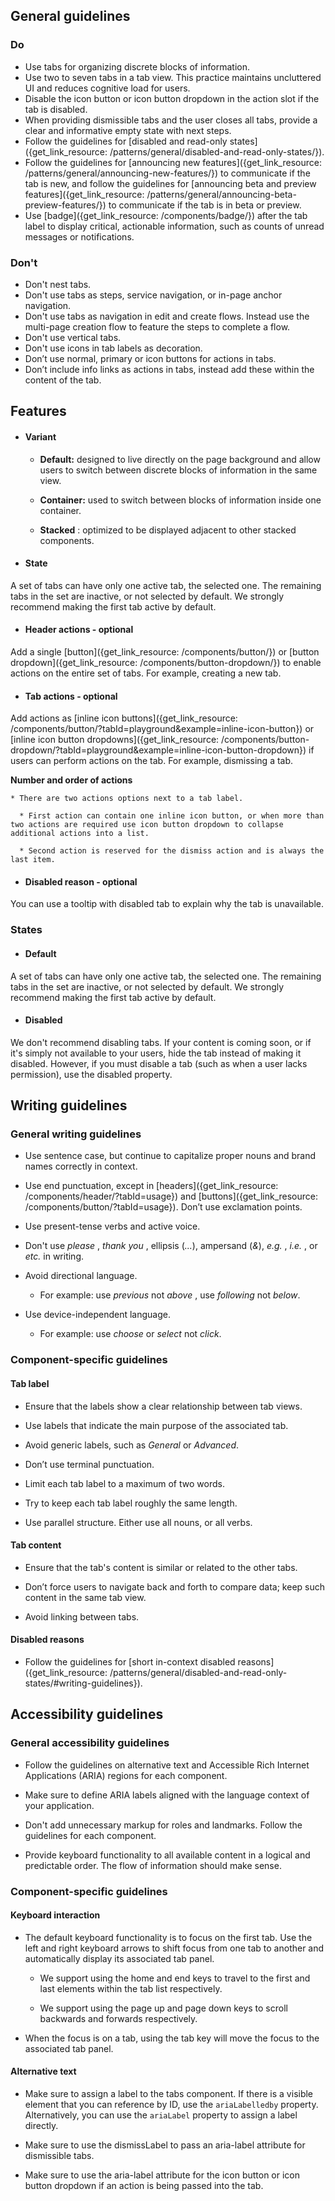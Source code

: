 ## General guidelines

### Do

  * Use tabs for organizing discrete blocks of information.
  * Use two to seven tabs in a tab view. This practice maintains uncluttered UI and reduces cognitive load for users. 
  * Disable the icon button or icon button dropdown in the action slot if the tab is disabled.
  * When providing dismissible tabs and the user closes all tabs, provide a clear and informative empty state with next steps.
  * Follow the guidelines for [disabled and read-only states]({get_link_resource: /patterns/general/disabled-and-read-only-states/}).
  * Follow the guidelines for [announcing new features]({get_link_resource: /patterns/general/announcing-new-features/}) to communicate if the tab is new, and follow the guidelines for [announcing beta and preview features]({get_link_resource: /patterns/general/announcing-beta-preview-features/}) to communicate if the tab is in beta or preview.
  * Use [badge]({get_link_resource: /components/badge/}) after the tab label to display critical, actionable information, such as counts of unread messages or notifications.



### Don't

  * Don't nest tabs.
  * Don't use tabs as steps, service navigation, or in-page anchor navigation.
  * Don't use tabs as navigation in edit and create flows. Instead use the multi-page creation flow to feature the steps to complete a flow.
  * Don't use vertical tabs.
  * Don't use icons in tab labels as decoration.
  * Don’t use normal, primary or icon buttons for actions in tabs. 
  * Don’t include info links as actions in tabs, instead add these within the content of the tab.



## Features

  * #### Variant

    * **Default:** designed to live directly on the page background and allow users to switch between discrete blocks of information in the same view.

    * **Container:** used to switch between blocks of information inside one container.

    * **Stacked** : optimized to be displayed adjacent to other stacked components.

  * #### State

A set of tabs can have only one active tab, the selected one. The remaining tabs in the set are inactive, or not selected by default. We strongly recommend making the first tab active by default.

  * #### Header actions \- optional

Add a single [button]({get_link_resource: /components/button/}) or [button dropdown]({get_link_resource: /components/button-dropdown/}) to enable actions on the entire set of tabs. For example, creating a new tab.

  * #### Tab actions \- optional

Add actions as [inline icon buttons]({get_link_resource: /components/button/?tabId=playground&example=inline-icon-button}) or [inline icon button dropdowns]({get_link_resource: /components/button-dropdown/?tabId=playground&example=inline-icon-button-dropdown}) if users can perform actions on the tab. For example, dismissing a tab.  
  
**Number and order of actions**

    * There are two actions options next to a tab label.

      * First action can contain one inline icon button, or when more than two actions are required use icon button dropdown to collapse additional actions into a list.

      * Second action is reserved for the dismiss action and is always the last item.

  * #### Disabled reason \- optional

You can use a tooltip with disabled tab to explain why the tab is unavailable. 




### States

  * #### Default

A set of tabs can have only one active tab, the selected one. The remaining tabs in the set are inactive, or not selected by default. We strongly recommend making the first tab active by default.

  * #### Disabled

We don't recommend disabling tabs. If your content is coming soon, or if it's simply not available to your users, hide the tab instead of making it disabled. However, if you must disable a tab (such as when a user lacks permission), use the disabled property. 




## Writing guidelines

### General writing guidelines

  * Use sentence case, but continue to capitalize proper nouns and brand names correctly in context.

  * Use end punctuation, except in [headers]({get_link_resource: /components/header/?tabId=usage}) and [buttons]({get_link_resource: /components/button/?tabId=usage}). Don’t use exclamation points.

  * Use present-tense verbs and active voice.

  * Don't use _please_ , _thank you_ , ellipsis (_..._), ampersand (_&_), _e.g._ , _i.e._ , or _etc._ in writing.

  * Avoid directional language.

    * For example: use _previous_ not _above_ , use _following_ not _below_.

  * Use device-independent language.

    * For example: use _choose_ or _select_ not _click_.




### Component-specific guidelines

#### Tab label

  * Ensure that the labels show a clear relationship between tab views.

  * Use labels that indicate the main purpose of the associated tab.

  * Avoid generic labels, such as _General_ or _Advanced_.

  * Don’t use terminal punctuation.

  * Limit each tab label to a maximum of two words.

  * Try to keep each tab label roughly the same length.

  * Use parallel structure. Either use all nouns, or all verbs.




#### Tab content

  * Ensure that the tab's content is similar or related to the other tabs.

  * Don’t force users to navigate back and forth to compare data; keep such content in the same tab view.

  * Avoid linking between tabs.




#### Disabled reasons

  * Follow the guidelines for [short in-context disabled reasons]({get_link_resource: /patterns/general/disabled-and-read-only-states/#writing-guidelines}).




## Accessibility guidelines

### General accessibility guidelines

  * Follow the guidelines on alternative text and Accessible Rich Internet Applications (ARIA) regions for each component.

  * Make sure to define ARIA labels aligned with the language context of your application.

  * Don't add unnecessary markup for roles and landmarks. Follow the guidelines for each component.

  * Provide keyboard functionality to all available content in a logical and predictable order. The flow of information should make sense.




### Component-specific guidelines

#### Keyboard interaction

  * The default keyboard functionality is to focus on the first tab. Use the left and right keyboard arrows to shift focus from one tab to another and automatically display its associated tab panel.

    * We support using the home and end keys to travel to the first and last elements within the tab list respectively.

    * We support using the page up and page down keys to scroll backwards and forwards respectively.

  * When the focus is on a tab, using the tab key will move the focus to the associated tab panel.




#### Alternative text

  * Make sure to assign a label to the tabs component. If there is a visible element that you can reference by ID, use the `ariaLabelledby` property. Alternatively, you can use the `ariaLabel` property to assign a label directly.

  * Make sure to use the dismissLabel to pass an aria-label attribute for dismissible tabs.

  * Make sure to use the aria-label attribute for the icon button or icon button dropdown if an action is being passed into the tab.



